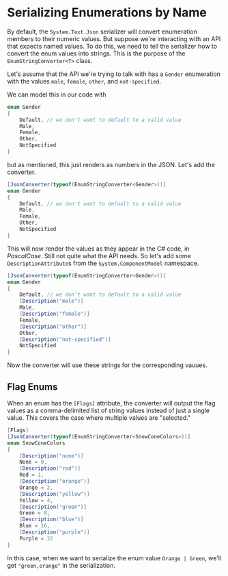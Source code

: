 # Serializing Enumerations by Name

By default, the `System.Text.Json` serializer will convert enumeration members to their numeric values.  But suppose we're interacting with an API that expects named values.  To do this, we need to tell the serializer how to convert the enum values into strings.  This is the purpose of the `EnumStringConverter<T>` class.

Let's assume that the API we're trying to talk with has a `Gender` enumeration with the values `male`, `female`, `other`, and `not-specified`.

We can model this in our code with

```c#
enum Gender
{
    Default, // we don't want to default to a valid value
    Male,
    Female,
    Other,
    NotSpecified
}
```

but as mentioned, this just renders as numbers in the JSON.  Let's add the converter.

```c#
[JsonConverter(typeof(EnumStringConverter<Gender>))]
enum Gender
{
    Default, // we don't want to default to a valid value
    Male,
    Female,
    Other,
    NotSpecified
}
```

This will now render the values as they appear in the C# code, in _PascalCase_.  Still not quite what the API needs.  So let's add some `DescriptionAttribute`s from the `System.ComponentModel` namespace.

```c#
[JsonConverter(typeof(EnumStringConverter<Gender>))]
enum Gender
{
    Default, // we don't want to default to a valid value
    [Description("male")]
    Male,
    [Description("female")]
    Female,
    [Description("other")]
    Other,
    [Description("not-specified")]
    NotSpecified
}
```

Now the converter will use these strings for the corresponding vauues.

## Flag Enums

When an enum has the `[Flags]` attribute, the converter will output the flag values as a comma-delimited list of string values instead of just a single value.  This covers the case where multiple values are "selected."

```c#
[Flags]
[JsonConverter(typeof(EnumStringConverter<SnowConeColors>))]
enum SnowConeColors
{
    [Description("none")]
    None = 0,
    [Description("red")]
    Red = 1,
    [Description("orange")]
    Orange = 2,
    [Description("yellow")]
    Yellow = 4,
    [Description("green")]
    Green = 8,
    [Description("blue")]
    Blue = 16,
    [Description("purple")]
    Purple = 32
}
```

In this case, when we want to serialize the enum value `Orange | Green`, we'll get `"green,orange"` in the serialization.